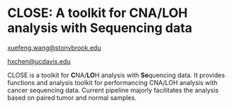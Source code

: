 

CLOSE: A toolkit for **C**NA/**LO**H analysis with **Se**quencing data
====

xuefeng.wang@stonybrook.edu 

hxchen@ucdavis.edu


CLOSE is a toolkit for **C**NA/**LO**H analysis with **Se**quencing data. It provides functions and analysis toolkit for performancing CNA/LOH analysis with cancer sequencing data. Current pipeline majorly facilitates the analysis based on paired tumor and normal samples.

